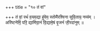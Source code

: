 +++
title = "१० तं वां"

+++
तं वां॒ रथं॑ व॒यम॒द्या हु॑वेम॒ स्तोमै॑रश्विना सुवि॒ताय॒ नव्य॑म् ।  
अरि॑ष्टनेमिं॒ परि॒ द्यामि॑या॒नं वि॒द्यामे॒षं वृ॒जनं॑ जी॒रदा॑नुम् ॥